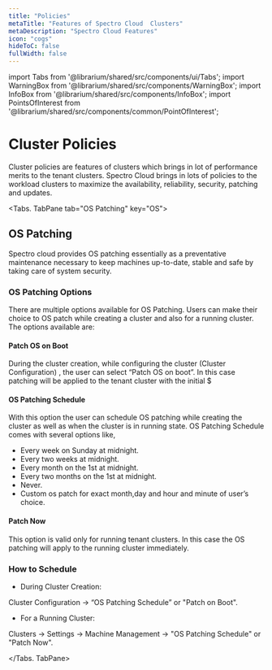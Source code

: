```yaml
---
title: "Policies"
metaTitle: "Features of Spectro Cloud  Clusters"
metaDescription: "Spectro Cloud Features"
icon: "cogs"
hideToC: false
fullWidth: false
---
```


import Tabs from '@librarium/shared/src/components/ui/Tabs';
import WarningBox from '@librarium/shared/src/components/WarningBox';
import InfoBox from '@librarium/shared/src/components/InfoBox';
import PointsOfInterest from '@librarium/shared/src/components/common/PointOfInterest';

# Cluster Policies

Cluster policies are features of clusters which brings in lot of performance merits to the tenant clusters. Spectro Cloud brings in lots of policies to the workload clusters to maximize the availability, reliability, security, patching and updates. 

<Tabs identifier="Feature Name">

<Tabs. TabPane tab="OS Patching" key="OS">

## OS Patching

Spectro cloud  provides OS patching essentially as a preventative maintenance necessary to keep machines up-to-date, stable and safe by taking care of system security.

###  OS Patching Options
There are multiple options available for OS Patching. Users can make their choice to OS patch while creating a cluster and also for a running cluster. The options available are:

#### Patch OS on Boot
During the cluster creation, while configuring the cluster (Cluster Configuration) , the user can select “Patch OS on boot”. In this case patching will be applied  to the tenant cluster with the initial $

#### OS Patching Schedule
With this option the user can schedule OS patching while creating the cluster as well as when the cluster is in running state. OS Patching Schedule comes with several options like,

* Every week on Sunday at midnight.
* Every two weeks at midnight.
* Every month on the 1st at midnight.
* Every two months on the 1st at midnight.
* Never.
* Custom os patch for exact month,day and hour and minute of user’s choice.

#### Patch Now
This option is valid only for running tenant clusters. In this case the OS patching will  apply to the running cluster immediately.

### How to Schedule


* During Cluster Creation:
<InfoBox>
Cluster Configuration -> “OS Patching Schedule” or "Patch on Boot".
</InfoBox>

* For a Running Cluster:
<InfoBox>
Clusters -> Settings -> Machine Management -> "OS Patching Schedule" or "Patch Now".
</InfoBox>



</Tabs. TabPane>

</Tabs>
